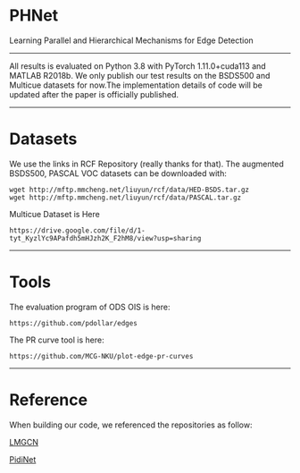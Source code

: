 # PHNet
Learning Parallel and Hierarchical Mechanisms for Edge Detection
****
All results is evaluated on Python 3.8 with PyTorch 1.11.0+cuda113 and MATLAB R2018b.
We only publish our test results on the BSDS500 and Multicue datasets for now.The implementation details of code will be updated after the paper is officially published.
****
# Datasets
We use the links in RCF Repository (really thanks for that).
The augmented BSDS500, PASCAL VOC datasets can be downloaded with:

    wget http://mftp.mmcheng.net/liuyun/rcf/data/HED-BSDS.tar.gz
    wget http://mftp.mmcheng.net/liuyun/rcf/data/PASCAL.tar.gz

Multicue Dataset is Here

    https://drive.google.com/file/d/1-tyt_KyzlYc9APafdh5mHJzh2K_F2hM8/view?usp=sharing
    
****
# Tools
The evaluation program of ODS OIS is here:

    https://github.com/pdollar/edges
The PR curve tool is here:

    https://github.com/MCG-NKU/plot-edge-pr-curves
****
# Reference
When building our code, we referenced the repositories as follow:

[LMGCN](https://github.com/cimerainbow/LMGCN)

[PidiNet](https://github.com/zhuoinoulu/pidinet)
